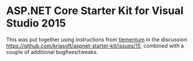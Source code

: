 # ASP.NET Core Starter Kit for Visual Studio 2015 &nbsp;

This was put together using instructions from <a href="https://github.com/tjementum">tjementum</a> in the discussion <a href="https://github.com/kriasoft/aspnet-starter-kit/issues/15">https://github.com/kriasoft/aspnet-starter-kit/issues/15</a>, combined with a couple of additional bugfixes/tweaks.
